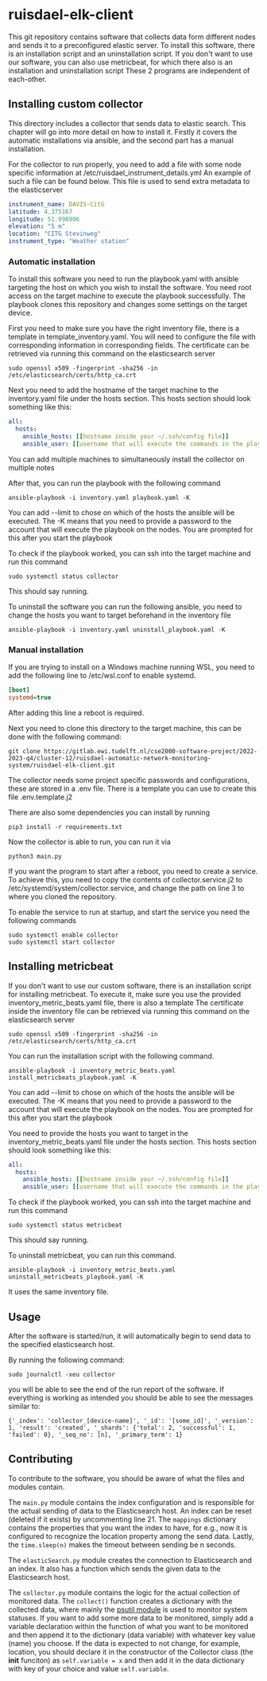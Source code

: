 # ruisdael-elk-client

This git repository contains software that collects data form different nodes and sends it to a preconfigured elastic server.
To install this software, there is an installation script and an uninstallation script. 
If you don't want to use our software, you can also use metricbeat, for which there also is an installation and uninstallation script
These 2 programs are independent of each-other.

## Installing custom collector

This directory includes a collector that sends data to elastic search. This chapter will go into more detail on how to install it.
Firstly it covers the automatic installations via ansible, and the second part has a manual installation.

For the collector to run properly, you need to add a file with some node specific information at /etc/ruisdael_instrument_details.yml 
An example of such a file can be found below. This file is used to send extra metadata to the elasticserver
```yaml
instrument_name: DAVIS-CitG
latitude: 4.375167
longitude: 51.998906 
elevation: "5 m"
location: "CITG Stevinweg"
instrument_type: "Weather station"
```

### Automatic installation

To install this software you need to run the playbook.yaml with ansible targeting the host on which you wish to install the software.
You need root access on the target machine to execute the playbook successfully. 
The playbook clones this repository and changes some settings on the target device. 

First you need to make sure you have the right inventory file, there is a template in template_inventory.yaml. 
You will need to configure the file with corresponding information in corresponding fields.
The certificate can be retrieved via running this command on the elasticsearch server
```shell
sudo openssl x509 -fingerprint -sha256 -in /etc/elasticsearch/certs/http_ca.crt
```

Next you need to add the hostname of the target machine to the inventory.yaml file under the hosts section.
This hosts section should look something like this:
```yaml
all:
  hosts:
    ansible_hosts: [[hostname inside your ~/.ssh/config file]]
    ansible_user: [[username that will execute the commands in the playbook]]
```
You can add multiple machines to simultaneously install the collector on multiple notes

After that, you can run the playbook with the following command
```shell
ansible-playbook -i inventory.yaml playbook.yaml -K
```
You can add --limit to chose on which of the hosts the ansible will be executed. 
The -K means that you need to provide a password to the account that will execute the playbook on the nodes. You are prompted for this after you start the playbook

To check if the playbook worked, you can ssh into the target machine and run this command
```shell
sudo systemctl status collector
```
This should say running.

To uninstall the software you can run the following ansible, you need to change the hosts you want to target beforehand in the inventory file
```shell
ansible-playbook -i inventory.yaml uninstall_playbook.yaml -K
```

### Manual installation

If you are trying to install on a Windows machine running WSL, you need to add the following line to /etc/wsl.conf to enable systemd.
```ini
[boot]
systemd=true
```
After adding this line a reboot is required. 

Next you need to clone this directory to the target machine, this can be done with the following command:
```shell
git clone https://gitlab.ewi.tudelft.nl/cse2000-software-project/2022-2023-q4/cluster-12/ruisdael-automatic-network-monitoring-system/ruisdael-elk-client.git
```

The collector needs some project specific passwords and configurations, these are stored in a .env file. There is a template you can use to create this file .env.template.j2

There are also some dependencies you can install by running 
```shell
pip3 install -r requirements.txt
```

Now the collector is able to run, you can run it via 
```shell
python3 main.py
```

If you want the program to start after a reboot, you need to create a service.
To achieve this, you need to copy the contents of collector.service.j2 to /etc/systemd/system/collector.service, and change the path on line 3 to where you cloned the repository.

To enable the service to run at startup, and start the service you need the following commands
```shell
sudo systemctl enable collector
sudo systemctl start collector
```

## Installing metricbeat

If you don't want to use our custom software, there is an installation script for installing metricbeat.
To execute it, make sure you use the provided inventory_metric_beats.yaml file, there is also a template
The certificate inside the inventory file can be retrieved via running this command on the elasticsearch server
```shell
sudo openssl x509 -fingerprint -sha256 -in /etc/elasticsearch/certs/http_ca.crt
```

You can run the installation script with the following command.
```shell
ansible-playbook -i inventory_metric_beats.yaml install_metricbeats_playbook.yaml -K
```
You can add --limit to chose on which of the hosts the ansible will be executed. 
The -K means that you need to provide a password to the account that will execute the playbook on the nodes. You are prompted for this after you start the playbook

You need to provide the hosts you want to target in the inventory_metric_beats.yaml file under the hosts section.
This hosts section should look something like this:
```yaml
all:
  hosts:
    ansible_hosts: [[hostname inside your ~/.ssh/config file]]
    ansible_user: [[username that will execute the commands in the playbook]]
```

To check if the playbook worked, you can ssh into the target machine and run this command
```shell
sudo systemctl status metricbeat
```
This should say running.

To uninstall metricbeat, you can run this command.
```shell
ansible-playbook -i inventory_metric_beats.yaml uninstall_metricbeats_playbook.yaml -K
```
It uses the same inventory file.

## Usage

After the software is started/run, it will automatically begin to send data to the specified elasticsearch host.

By running the following command:

```shell
sudo journalctl -xeu collector
```

you will be able to see the end of the run report of the software.
If everything is working as intended you should be able to see the messages similar to:
```
{'_index': 'collector_[device-name]', '_id': '[some_id]', '_version': 1, 'result': 'created', '_shards': {'total': 2, 'successful': 1, 'failed': 0}, '_seq_no': [n], '_primary_term': 1}
```

## Contributing

To contribute to the software, you should be aware of what the files and modules contain.

The `main.py` module contains the index configuration and is responsible for the actual sending of data to the
Elasticsearch host. An index can be reset (deleted if it exists) by uncommenting line 21. The `mappings` dictionary contains
the properties that you want the index to have, for e.g., now it is configured to recognize the location property
among the send data. Lastly, the `time.sleep(n)` makes the timeout between sending be n seconds.

The `elasticSearch.py` module creates the connection to Elasticsearch and an index. It also has a 
function which sends the given data to the Elasticsearch host.

The `collector.py` module contains the logic for the actual collection of monitored data. 
The `collect()` function creates a dictionary with the collected data, where mainly the [psutil
module](https://psutil.readthedocs.io/en/latest/) is used to monitor system statuses. If you 
want to add some more data to be monitored, simply add a variable declaration within the function
of what you want to be monitored and then append it to the dictionary (data variable) with whatever
key value (name) you choose. If the data is expected to not change, for example, location, you should
declare it in the constructor of the Collector class (the __init__ funciton) as `self.variable = x` and
then add it in the data dictionary with key of your choice and value `self.variable`.

